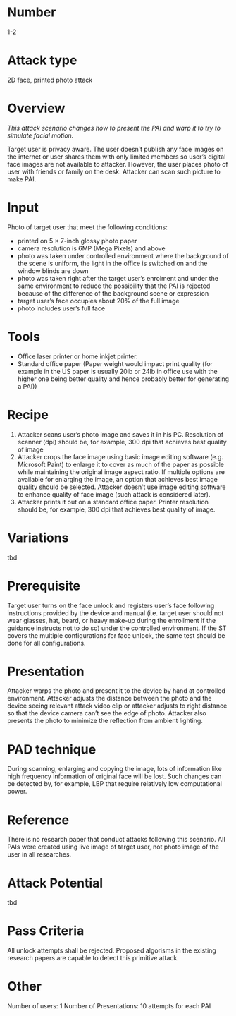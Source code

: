 Number
=======
1-2

Attack type
===========
2D face, printed photo attack

Overview
========
_This attack scenario changes how to present the PAI and warp it to try to simulate facial motion._

Target user is privacy aware. The user doesn’t publish any face images on the internet or user shares them with only limited members so user’s digital face images are not available to attacker. However, the user places photo of user with friends or family on the desk. Attacker can scan such picture to make PAI.

Input
======
Photo of target user that meet the following conditions:
- printed on 5 × 7-inch glossy photo paper
- camera resolution is 6MP (Mega Pixels) and above
- photo was taken under controlled environment where the background of the scene is uniform, the light in the office is switched on and the window blinds are down
- photo was taken right after the target user’s enrolment and under the same environment to reduce the possibility that the PAI is rejected because of the difference of the background scene or expression
- target user’s face occupies about 20% of the full image
- photo includes user’s full face

Tools
=====
- Office laser printer or home inkjet printer.
- Standard office paper (Paper weight would impact print quality (for example in the US paper is usually 20lb or 24lb in office use with the higher one being better quality and hence probably better for generating a PAI)) 

Recipe
======
1) Attacker scans user’s photo image and saves it in his PC. Resolution of scanner (dpi) should be, for example, 300 dpi that achieves best quality of image
2) Attacker crops the face image using basic image editing software (e.g. Microsoft Paint) to enlarge it to cover as much of the paper as possible while maintaining the original image aspect ratio. If multiple options are available for enlarging the image, an option that achieves best image quality should be selected. Attacker doesn’t use image editing software to enhance quality of face image (such attack is considered later).
3) Attacker prints it out on a standard office paper. Printer resolution should be, for example, 300 dpi that achieves best quality of image.

Variations
==========
tbd

Prerequisite
============
Target user turns on the face unlock and registers user’s face following instructions provided by the device and manual (i.e. target user should not wear glasses, hat, beard, or heavy make-up during the enrollment if the guidance instructs not to do so) under the controlled environment.
If the ST covers the multiple configurations for face unlock, the same test should be done for all configurations.

Presentation
============
Attacker warps the photo and present it to the device by hand at controlled environment. Attacker adjusts the distance between the photo and the device seeing relevant attack video clip or attacker adjusts to right distance so that the device camera can’t see the edge of photo. Attacker also presents the photo to minimize the reflection from ambient lighting.

PAD technique
=============
During scanning, enlarging and copying the image, lots of information like high frequency information of original face will be lost. Such changes can be detected by, for example, LBP that require relatively low computational power.

Reference
=========
There is no research paper that conduct attacks following this scenario. All PAIs were created using live image of target user, not photo image of the user in all researches.

Attack Potential
================
tbd

Pass Criteria
=============
All unlock attempts shall be rejected. Proposed algorisms in the existing research papers are capable to detect this primitive attack.

Other
=====
Number of users: 1
Number of Presentations: 10 attempts for each PAI

